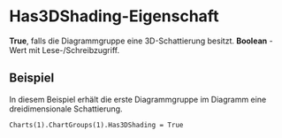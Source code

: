 
# Has3DShading-Eigenschaft

 **True**, falls die Diagrammgruppe eine 3D-Schattierung besitzt. **Boolean** -Wert mit Lese-/Schreibzugriff.


## Beispiel

In diesem Beispiel erhält die erste Diagrammgruppe im Diagramm eine dreidimensionale Schattierung.


```
Charts(1).ChartGroups(1).Has3DShading = True
```

